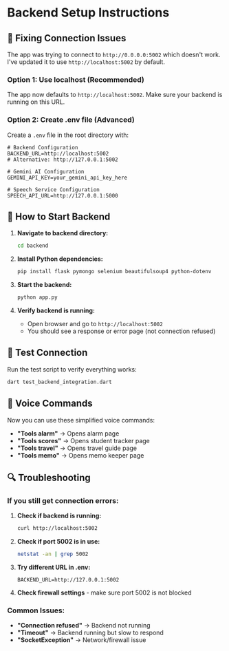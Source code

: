 # Backend Setup Instructions

## 🔧 Fixing Connection Issues

The app was trying to connect to `http://0.0.0.0:5002` which doesn't work. I've updated it to use `http://localhost:5002` by default.

### Option 1: Use localhost (Recommended)
The app now defaults to `http://localhost:5002`. Make sure your backend is running on this URL.

### Option 2: Create .env file (Advanced)
Create a `.env` file in the root directory with:

```env
# Backend Configuration
BACKEND_URL=http://localhost:5002
# Alternative: http://127.0.0.1:5002

# Gemini AI Configuration  
GEMINI_API_KEY=your_gemini_api_key_here

# Speech Service Configuration
SPEECH_API_URL=http://127.0.0.1:5000
```

## 🚀 How to Start Backend

1. **Navigate to backend directory:**
   ```bash
   cd backend
   ```

2. **Install Python dependencies:**
   ```bash
   pip install flask pymongo selenium beautifulsoup4 python-dotenv
   ```

3. **Start the backend:**
   ```bash
   python app.py
   ```

4. **Verify backend is running:**
   - Open browser and go to `http://localhost:5002`
   - You should see a response or error page (not connection refused)

## 🧪 Test Connection

Run the test script to verify everything works:
```bash
dart test_backend_integration.dart
```

## 📱 Voice Commands

Now you can use these simplified voice commands:
- **"Tools alarm"** → Opens alarm page
- **"Tools scores"** → Opens student tracker page  
- **"Tools travel"** → Opens travel guide page
- **"Tools memo"** → Opens memo keeper page

## 🔍 Troubleshooting

### If you still get connection errors:

1. **Check if backend is running:**
   ```bash
   curl http://localhost:5002
   ```

2. **Check if port 5002 is in use:**
   ```bash
   netstat -an | grep 5002
   ```

3. **Try different URL in .env:**
   ```env
   BACKEND_URL=http://127.0.0.1:5002
   ```

4. **Check firewall settings** - make sure port 5002 is not blocked

### Common Issues:
- **"Connection refused"** → Backend not running
- **"Timeout"** → Backend running but slow to respond  
- **"SocketException"** → Network/firewall issue


